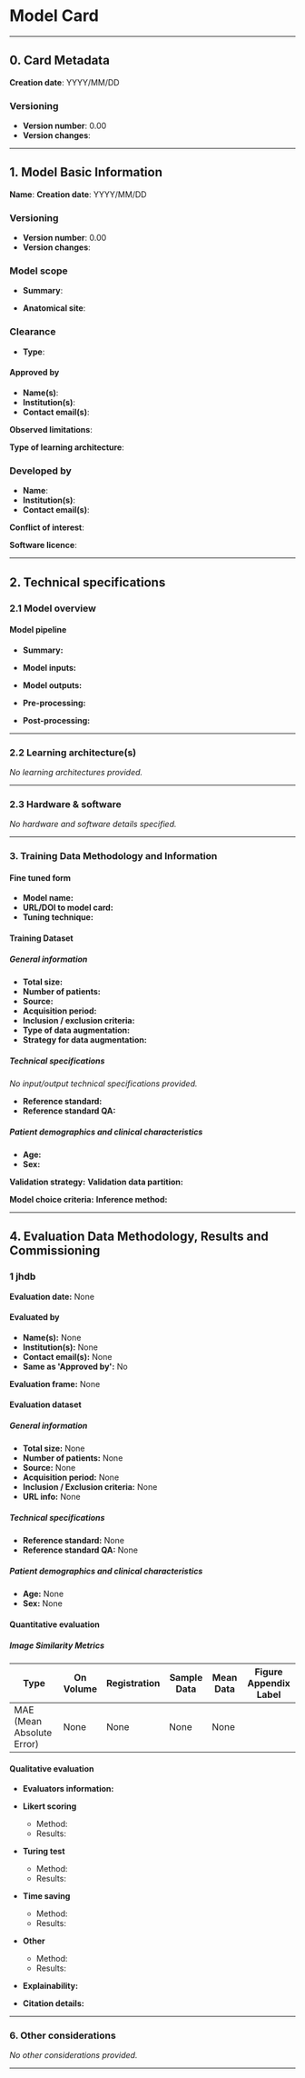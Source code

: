 #  Model Card 

---

## 0. Card Metadata

**Creation date**: YYYY/MM/DD

### Versioning

- **Version number**: 0.00
- **Version changes**: 



---

## 1. Model Basic Information
**Name**: 
**Creation date**: YYYY/MM/DD

### Versioning

- **Version number**: 0.00
- **Version changes**: 


### Model scope

- **Summary**: 

- **Anatomical site**: 

### Clearance 

- **Type**: 

#### Approved by

- **Name(s)**: 
- **Institution(s)**: 
- **Contact email(s)**: 



**Observed limitations**: 


**Type of learning architecture**: 

### Developed by

- **Name**: 
- **Institution(s)**: 
- **Contact email(s)**: 

**Conflict of interest**: 

**Software licence**: 






---


## 2. Technical specifications

### 2.1 Model overview

#### Model pipeline
- **Summary:** 


- **Model inputs:** 
- **Model outputs:** 
- **Pre-processing:** 
- **Post-processing:** 

---

### 2.2 Learning architecture(s)

_No learning architectures provided._

---



### 2.3 Hardware & software

_No hardware and software details specified._


---


### 3. Training Data Methodology and Information

#### Fine tuned form
- **Model name:** 
- **URL/DOI to model card:** 
- **Tuning technique:** 

#### Training Dataset
##### General information
- **Total size:** 
- **Number of patients:** 
- **Source:** 
- **Acquisition period:** 
- **Inclusion / exclusion criteria:** 
- **Type of data augmentation:** 
- **Strategy for data augmentation:** 

##### Technical specifications
_No input/output technical specifications provided._

- **Reference standard:** 
- **Reference standard QA:** 

##### Patient demographics and clinical characteristics
- **Age:** 
- **Sex:** 

**Validation strategy:** 
**Validation data partition:** 


**Model choice criteria:** 
**Inference method:** 

---



## 4. Evaluation Data Methodology, Results and Commissioning

### 1 jhdb

**Evaluation date:** None
#### Evaluated by
- **Name(s):** None
- **Institution(s):** None
- **Contact email(s):** None
- **Same as 'Approved by':** No


**Evaluation frame:** None

#### Evaluation dataset 
##### General information
- **Total size:** None
- **Number of patients:** None
- **Source:** None
- **Acquisition period:** None
- **Inclusion / Exclusion criteria:** None
- **URL info:** None

##### Technical specifications

- **Reference standard:** None
- **Reference standard QA:** None

##### Patient demographics and clinical characteristics
- **Age:** None
- **Sex:** None


#### Quantitative evaluation


##### Image Similarity Metrics

| Type | On Volume | Registration | Sample Data | Mean Data | Figure Appendix Label |
| ---|---|---|---|---|--- |
| MAE (Mean Absolute Error) | None | None | None | None |  |



#### Qualitative evaluation
- **Evaluators information:** 

- **Likert scoring**
  - Method: 
  - Results: 

- **Turing test**
  - Method: 
  - Results: 

- **Time saving**
  - Method: 
  - Results: 

- **Other**
  - Method: 
  - Results: 

- **Explainability:** 
- **Citation details:** 




---

### 6. Other considerations

_No other considerations provided._


---


